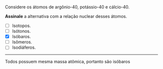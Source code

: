 Considere os átomos de argônio-40, potássio-40 e cálcio-40.

**Assinale** a alternativa com a relação nuclear desses átomos.

- [ ] Isotopos.
- [ ] Isótonos.
- [x] Isóbaros.
- [ ] Isômeros.
- [ ] Isodiáferos.

---

Todos possuem mesma massa atômica, portanto são isóbaros
